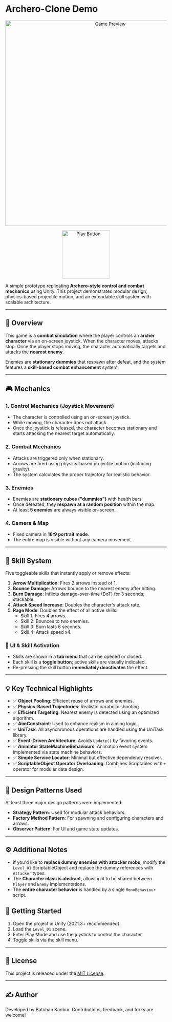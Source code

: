 # Archero-Clone Demo
<div align="center">
  <a href="https://batuhankanbur.itch.io/archero-clone" target="_blank">
	<img src="https://s14.gifyu.com/images/bxxiN.gif" alt="Game Preview" width="640">
  </a>
</div>
<p align="center">
  <a href="https://batuhankanbur.itch.io/archero-clone" target="_blank">
    <img src="https://s6.gifyu.com/images/bzzlE.png" alt="Play Button" width="150">
  </a>
</p>

A simple prototype replicating **Archero-style control and combat mechanics** using Unity. This project demonstrates modular design, physics-based projectile motion, and an extendable skill system with scalable architecture.

---

## 📖 Overview

This game is a **combat simulation** where the player controls an **archer character** via an on-screen joystick. When the character moves, attacks stop. Once the player stops moving, the character automatically targets and attacks the **nearest enemy**.

Enemies are **stationary dummies** that respawn after defeat, and the system features a **skill-based combat enhancement** system.

---

## 🎮 Mechanics

### 1. Control Mechanics (Joystick Movement)
- The character is controlled using an on-screen joystick.
- While moving, the character does not attack.
- Once the joystick is released, the character becomes stationary and starts attacking the nearest target automatically.

### 2. Combat Mechanics
- Attacks are triggered only when stationary.
- Arrows are fired using physics-based projectile motion (including gravity).
- The system calculates the proper trajectory for realistic behavior.

### 3. Enemies
- Enemies are **stationary cubes ("dummies")** with health bars.
- Once defeated, they **respawn at a random position** within the map.
- At least **5 enemies** are always visible on-screen.

### 4. Camera & Map
- Fixed camera in **16:9 portrait mode**.
- The entire map is visible without any camera movement.

---

## 🧠 Skill System

Five toggleable skills that instantly apply or remove effects:

1. **Arrow Multiplication**: Fires 2 arrows instead of 1.
2. **Bounce Damage**: Arrows bounce to the nearest enemy after hitting.
3. **Burn Damage**: Inflicts damage-over-time (DoT) for 3 seconds; stackable.
4. **Attack Speed Increase**: Doubles the character's attack rate.
5. **Rage Mode**: Doubles the effect of all active skills:
   - Skill 1: Fires 4 arrows.
   - Skill 2: Bounces to two enemies.
   - Skill 3: Burn lasts 6 seconds.
   - Skill 4: Attack speed x4.

### 🔧 UI & Skill Activation
- Skills are shown in a **tab menu** that can be opened or closed.
- Each skill is a **toggle button**; active skills are visually indicated.
- Re-pressing the skill button **immediately deactivates** the effect.

---

## 💡 Key Technical Highlights

- ✅ **Object Pooling**: Efficient reuse of arrows and enemies.
- ✅ **Physics-Based Trajectories**: Realistic parabolic shooting.
- ✅ **Efficient Targeting**: Nearest enemy is detected using an optimized algorithm.
- ✅ **AimConstraint**: Used to enhance realism in aiming logic.
- ✅ **UniTask**: All asynchronous operations are handled using the UniTask library.
- ✅ **Event-Driven Architecture**: Avoids `Update()` by favoring events.
- ✅ **Animator StateMachineBehaviours**: Animation event system implemented via state machine behaviors.
- ✅ **Simple Service Locator**: Minimal but effective dependency resolver.
- ✅ **ScriptableObject Operator Overloading**: Combines Scriptables with `+` operator for modular data design.

---

## 🧩 Design Patterns Used

At least three major design patterns were implemented:

- **Strategy Pattern**: Used for modular attack behaviors.
- **Factory Method Pattern**: For spawning and configuring characters and arrows.
- **Observer Pattern**: For UI and game state updates.

---

## ⚙️ Additional Notes

- If you'd like to **replace dummy enemies with attacker mobs**, modify the `Level_01` ScriptableObject and replace the dummy references with `Attacker` types.
- The **Character class is abstract**, allowing it to be shared between `Player` and `Enemy` implementations.
- The **entire character behavior** is handled by a single `MonoBehaviour` script.

## 🚀 Getting Started

1. Open the project in Unity (2021.3+ recommended).
2. Load the `Level_01` scene.
3. Enter Play Mode and use the joystick to control the character.
4. Toggle skills via the skill menu.

---

## 📃 License

This project is released under the [MIT License](LICENSE).

---

## ✍️ Author

Developed by Batuhan Kanbur. Contributions, feedback, and forks are welcome!